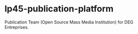 # lp45-publication-platform
Publication Team (Open Source Mass Media Institution) for DEG Entreprises.
